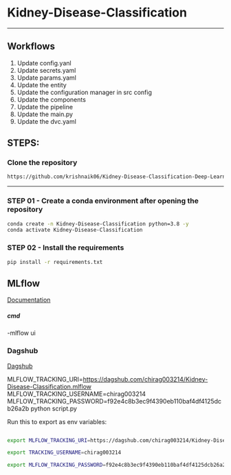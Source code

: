 # Kidney-Disease-Classification

---

## Workflows

1. Update config.yanl
2. Update secrets.yaml
3. Update params.yaml
4. Update the entity
5. Update the configuration manager in src config
6. Update the components
7. Update the pipeline
8. Update the main.py
9. Update the dvc.yaml




## STEPS:

### Clone the repository

```bash
https://github.com/krishnaik06/Kidney-Disease-Classification-Deep-Learning-Project

```
---

### STEP 01 - Create a conda environment after opening the repository

```bash
conda create -n Kidney-Disease-Classification python=3.8 -y
conda activate Kidney-Disease-Classification

```
### STEP 02 - Install the requirements

```bash
pip install -r requirements.txt
```


## MLflow

[Documentation](https://mlflow.org/docs/latest/index.html)

##### cmd
-mlflow ui


### Dagshub
[Dagshub](https://dagshub.com/)

MLFLOW_TRACKING_URI=https://dagshub.com/chirag003214/Kidney-Disease-Classification.mlflow
MLFLOW_TRACKING_USERNAME=chirag003214
MLFLOW_TRACKING_PASSWORD=f92e4c8b3ec9f4390eb110baf4df4125dcb26a2b
python script.py 

Run this to export as env variables:


```bash

export MLFLOW_TRACKING_URI=https://dagshub.com/chirag003214/Kidney-Disease-Classification.mlflow

export TRACKING_USERNAME=chirag003214

export MLFLOW_TRACKING_PASSWORD=f92e4c8b3ec9f4390eb110baf4df4125dcb26a2b








